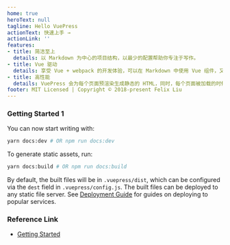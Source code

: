 ```yaml
---
home: true
heroText: null
tagline: Hello VuePress
actionText: 快速上手 →
actionLink: ''
features:
- title: 简洁至上
  details: 以 Markdown 为中心的项目结构，以最少的配置帮助你专注于写作。
- title: Vue 驱动
  details: 享受 Vue + webpack 的开发体验，可以在 Markdown 中使用 Vue 组件，又可以使用 Vue 来开发自定义主题。
- title: 高性能
  details: VuePress 会为每个页面预渲染生成静态的 HTML，同时，每个页面被加载的时候，将作为 SPA 运行。
footer: MIT Licensed | Copyright © 2018-present Felix Liu
---
```

### Getting Started 1
You can now start writing with:

``` bash
yarn docs:dev # OR npm run docs:dev
```

To generate static assets, run:

``` bash
yarn docs:build # OR npm run docs:build
```

By default, the built files will be in `.vuepress/dist`, which can be configured via the `dest` field in `.vuepress/config.js`. The built files can be deployed to any static file server. See [Deployment Guide](https://vuepress.vuejs.org/guide/deploy.html) for guides on deploying to popular services.


### Reference Link
- [Getting Started](https://vuepress.vuejs.org/guide/getting-started.html#global-installation)
